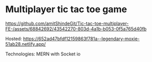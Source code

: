 # Multiplayer tic tac toe game



https://github.com/amitShindeGit/Tic-tac-toe-multiplayer-FE-/assets/68842692/43542270-803d-4a1b-b053-0f5a765d40fb



Hosted: https://652ad47bfdf12159863f781a--legendary-moxie-51ab28.netlify.app/

Technologies: MERN with Socket io
